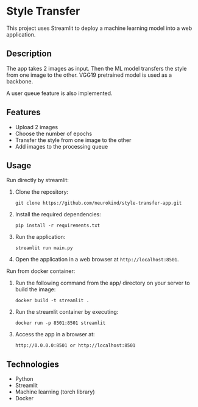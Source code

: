# Style Transfer

This project uses Streamlit to deploy a machine learning model into a web application.

## Description

The app takes 2 images as input. Then the ML model transfers the style from one image to the other.
VGG19 pretrained model is used as a backbone.

A user queue feature is also implemented.

## Features

- Upload 2 images
- Choose the number of epochs
- Transfer the style from one image to the other
- Add images to the processing queue

## Usage

Run directly by streamlit:

1. Clone the repository:
   ```
   git clone https://github.com/neurokind/style-transfer-app.git
   ```
2. Install the required dependencies:
   ```
   pip install -r requirements.txt
   ```
3. Run the application:
   ```
   streamlit run main.py
   ```
4. Open the application in a web browser at `http://localhost:8501`.

Run from docker container:

1. Run the following command from the app/ directory on your server to build the image:
   ```
   docker build -t streamlit .
   ```
2. Run the streamlit container by executing:
   ```
   docker run -p 8501:8501 streamlit
   ```
3. Access the app in a browser at:
   ```
   http://0.0.0.0:8501 or http://localhost:8501
   ```

## Technologies

- Python
- Streamlit
- Machine learning (torch library)
- Docker
